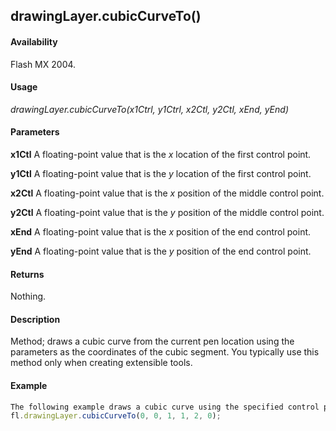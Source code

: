 ## drawingLayer.cubicCurveTo()

#### Availability

Flash MX 2004.

#### Usage

*drawingLayer.cubicCurveTo(x1Ctrl, y1Ctrl, x2Ctl, y2Ctl, xEnd, yEnd)*

#### Parameters

**x1Ctl** A floating-point value that is the *x* location of the first control point. 

**y1Ctl** A floating-point value that is the *y* location of the first control point. 

**x2Ctl** A floating-point value that is the *x* position of the middle control point.

**y2Ctl** A floating-point value that is the *y* position of the middle control point.

**xEnd** A floating-point value that is the *x* position of the end control point. 

**yEnd** A floating-point value that is the *y* position of the end control point.

#### Returns

Nothing.

#### Description

Method; draws a cubic curve from the current pen location using the parameters as the coordinates of the cubic segment. You typically use this method only when creating extensible tools.

#### Example

```javascript
The following example draws a cubic curve using the specified control points:
fl.drawingLayer.cubicCurveTo(0, 0, 1, 1, 2, 0);

```